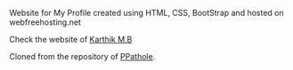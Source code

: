 Website for My Profile created using HTML, CSS, BootStrap and hosted on webfreehosting.net

Check the website of [Karthik M.B](https://ikarthikmb.github.io/home-page/)

Cloned from the repository of [PPathole](https://github.com/PPathole/My-Profile).

